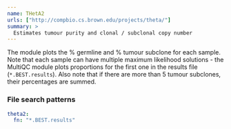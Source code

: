 ```yaml
---
name: THetA2
urls: ["http://compbio.cs.brown.edu/projects/theta/"]
summary: >
  Estimates tumour purity and clonal / subclonal copy number
---
```


The module plots the % germline and % tumour subclone for each sample.
Note that each sample can have multiple maximum likelihood solutions - the MultiQC
module plots proportions for the first one in the results file (`*.BEST.results`).
Also note that if there are more than 5 tumour subclones, their percentages are summed.

### File search patterns

```yaml
theta2:
  fn: "*.BEST.results"
```
